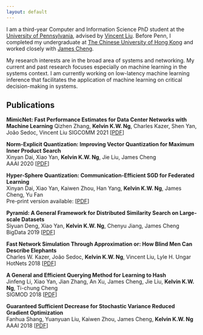 ```yaml
---
layout: default
---
```


I am a third-year Computer and Information Science PhD student at the [University of Pennsylvania](https://www.cis.upenn.edu), advised by [Vincent Liu](http://vincen.tl). Before Penn, I completed my undergraduate at [The Chinese University of Hong Kong](http://www.cse.cuhk.edu.hk) and worked closely with [James Cheng](http://www.cse.cuhk.edu.hk/~jcheng).

My research interests are in the broad area of systems and networking. My current and past research focuses especially on machine learning in the systems context. I am currently working on low-latency machine learning inference that facilitates the application of machine learning on critical decision-making in systems.

## Publications

**MimicNet: Fast Performance Estimates for Data Center Networks with Machine Learning**
Qizhen Zhang, **Kelvin K.W. Ng**, Charles Kazer, Shen Yan, João Sedoc, Vincent Liu
SIGCOMM 2021 \[[PDF](https://dl.acm.org/doi/10.1145/3452296.3472926)\]

**Norm-Explicit Quantization: Improving Vector Quantization for Maximum Inner Product Search**  
Xinyan Dai, Xiao Yan, **Kelvin K.W. Ng**, Jie Liu, James Cheng  
AAAI 2020 \[[PDF](https://aaai.org/ojs/index.php/AAAI/article/view/5333)\]

**Hyper-Sphere Quantization: Communication-Efficient SGD for Federated Learning**  
Xinyan Dai, Xiao Yan, Kaiwen Zhou, Han Yang, **Kelvin K.W. Ng**, James Cheng, Yu Fan  
Pre-print version available: \[[PDF](https://arxiv.org/abs/1911.04655)\]

**Pyramid: A General Framework for Distributed Similarity Search on Large-scale Datasets**  
Siyuan Deng, Xiao Yan, **Kelvin K.W. Ng**, Chenyu Jiang, James Cheng  
BigData 2019 \[[PDF](https://arxiv.org/abs/1906.10602)\]

**Fast Network Simulation Through Approximation or: How Blind Men Can Describe Elephants**  
Charles W. Kazer, João Sedoc, **Kelvin K.W. Ng**, Vincent Liu, Lyle H. Ungar  
HotNets 2018 \[[PDF](https://dl.acm.org/doi/10.1145/3286062.3286083)\]

**A General and Efficient Querying Method for Learning to Hash**  
Jinfeng Li, Xiao Yan, Jian Zhang, An Xu, James Cheng, Jie Liu, **Kelvin K.W. Ng**, Ti-chung Cheng  
SIGMOD 2018 \[[PDF](https://dl.acm.org/doi/10.1145/3183713.3183750)\]

**Guaranteed Sufficient Decrease for Stochastic Variance Reduced Gradient Optimization**  
Fanhua Shang, Yuanyuan Liu, Kaiwen Zhou, James Cheng, **Kelvin K.W. Ng**  
AAAI 2018 \[[PDF](http://proceedings.mlr.press/v84/shang18a.html)\]

